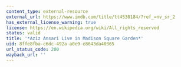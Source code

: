 ```yaml
---
content_type: external-resource
external_url: https://www.imdb.com/title/tt4530184/?ref_=nv_sr_2
has_external_license_warning: true
license: https://en.wikipedia.org/wiki/All_rights_reserved
status: valid
title: '*Aziz Ansari Live in Madison Square Garden*'
uid: 8ffe8fba-c6dc-492a-a0e9-e8643da40365
url_status_code: 200
wayback_url: ''
---
```

